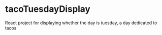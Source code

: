 # tacoTuesdayDisplay
React project for displaying whether the day is tuesday, a day dedicated to tacos
